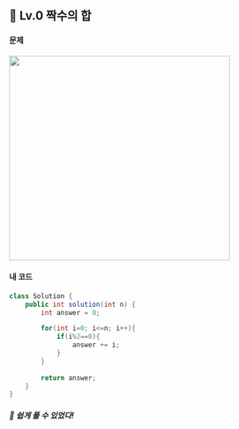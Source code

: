 ## 📍 Lv.0 짝수의 합 <br>

#### 문제 <br>
<img src="https://github.com/yejinsohn/TIL/assets/104317217/f8b631e2-b3b3-4400-84b5-d45e91ecce11" width="400" height="370"/>

#### 내 코드 <br>

```Java
class Solution {
    public int solution(int n) {
        int answer = 0;

        for(int i=0; i<=n; i++){
            if(i%2==0){
                answer += i;
            }
        } 
        
        return answer;
    }
}
```

##### 🌿 쉽게 풀 수 있었다!
